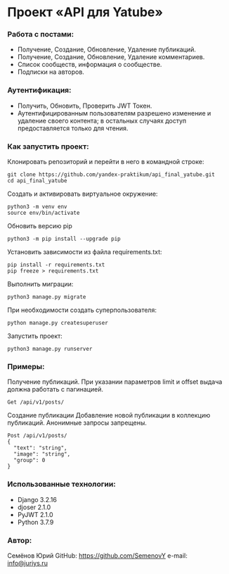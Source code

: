 
  
#  Проект «API для Yatube»  
### Работа с постами:
 - Получение, Создание, Обновление, Удаление публикаций.
 - Получение, Создание, Обновление, Удаление комментариев.
 - Список сообществ, информация о сообществе.
 - Подписки на авторов.
### Аутентификация:
 - Получить, Обновить, Проверить JWT Токен.
 -  Аутентифицированным пользователям разрешено изменение и удаление своего контента; в остальных случаях доступ предоставляется только для чтения.
 
  
### Как запустить проект:  
  
Клонировать репозиторий и перейти в него в командной строке:  
```  
git clone https://github.com/yandex-praktikum/api_final_yatube.git  
cd api_final_yatube  
```  
Cоздать и активировать виртуальное окружение:  
```  
python3 -m venv env  
source env/bin/activate  
```  
Обновить версию pip  
```  
python3 -m pip install --upgrade pip  
```  
Установить зависимости из файла requirements.txt:  
```  
pip install -r requirements.txt  
pip freeze > requirements.txt  
```  
Выполнить миграции:  
```  
python3 manage.py migrate  
```  
При необходимости создать суперпользователя:  
```  
python manage.py createsuperuser  
```  
Запустить проект:  
```  
python3 manage.py runserver  
```  
### Примеры:
Получение публикаций.
При указании параметров limit и offset выдача должна работать с пагинацией.
```
Get /api/v1/posts/
```
Создание публикации
Добавление новой публикации в коллекцию публикаций. Анонимные запросы запрещены.
```
Post /api/v1/posts/
{
  "text": "string",
  "image": "string",
  "group": 0
}
```
### Использованные технологии:
 - Django  3.2.16
 - djoser  2.1.0
 - PyJWT  2.1.0
 - Python 3.7.9
### Автор:
Семёнов Юрий
GitHub: https://github.com/SemenovY
e-mail: info@juriys.ru

